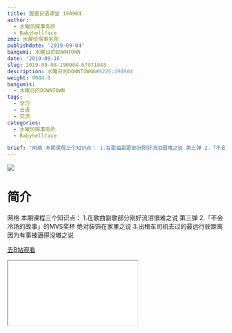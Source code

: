 ```yaml
---
title: 猩猩日语课堂 190904
author:
  - 水曜侦探事务所
  - Babyhellface
zmz: 水曜侦探事务所
publishdate: '2019-09-04'
bangumi: 水曜日的DOWNTOWN
date: '2019-09-16'
slug: 2019-09-08-190904-67071048
description: 水曜日的DOWNTOWN&#8226;190904
weight: 9084.0
bangumis: 
  - 水曜日的DOWNTOWN
tags:
  - 学习
  - 日语
  - 交流
categories:
  - 水曜侦探事务所
  - Babyhellface

brief: "网络 本期课程三个知识点： 1.在歌曲副歌部分刚好流泪很难之说 第三弹 2.「不会冷场的故事」的MVS奖杯 绝对装饰在家里之说 3.出租车司机去过的最远行驶距离 因为有事被逼得没辙之说"
---
```

![](https://raw.githubusercontent.com/tcgriffith/owaraisite/master/static/tmpimg/8360ddff33cfafabfb1e209e1fbe2126a48b9079.jpg.480.jpg)
# 简介  
网络
本期课程三个知识点：
1.在歌曲副歌部分刚好流泪很难之说 第三弹
2.「不会冷场的故事」的MVS奖杯 绝对装饰在家里之说
3.出租车司机去过的最远行驶距离 因为有事被逼得没辙之说  

[去B站观看](https://www.bilibili.com/video/av67071048/)
<div class ="resp-container"><iframe class="testiframe" src="//player.bilibili.com/player.html?aid=67071048"", scrolling="no", allowfullscreen="true" > </iframe></div> 
